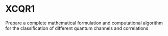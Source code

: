 # XCQR1
Prepare a complete mathematical formulation and computational algorithm for the classification of different quantum channels and correlations
